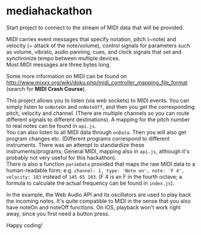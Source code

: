 mediahackathon
==============

Start project to connect to the stream of MIDI data that will be provided.

MIDI carries event messages that specify notation, pitch (~note) and velocity (~ attack of the note/volume), control signals for parameters such as volume, vibrato, audio panning, cues, and clock signals that set and synchronize tempo between multiple devices. <br/>
Most MIDI messages are three bytes long.

Some more information on MIDI can be found on http://www.mixxx.org/wiki/doku.php/midi_controller_mapping_file_format (search for <strong>MIDI Crash Course</strong>).

This project allows you to listen (via web sockets) to MIDI events. You can simply listen to `onNoteOn` and `onNoteOff`, and then you get the corresponding pitch, velocity and channel. (There are multiple channels so you can route different signals to different destinations). A mapping for the pitch number to real notes can be found in `api.js`.<br/>
You can also listen to all MIDI data through `onData`. Then you will also get program changes etc. (Different programs correspond to different instruments. There was an attempt to standardize these instruments/programs; General MIDI, mapping also in `api.js`, although it's probably not very useful for this hackathon).<br/>
There is also a function `parseData` provided that maps the raw MIDI data to a human-readable form; e.g. `channel: 1, type: 'Note on', note: 'F 4', velocity: 103` instead of `145 65 103`. (F 4 is an F in the fourth octave; a formula to calculate the actual frequency can be found in `index.js`).

In the example, the Web Audio API and its oscillators are used to play back the incoming notes. It's quite compatible to MIDI in the sense that you also have noteOn and noteOff functions. On iOS, playback won't work right away, since you first need a button press.

Happy coding!





